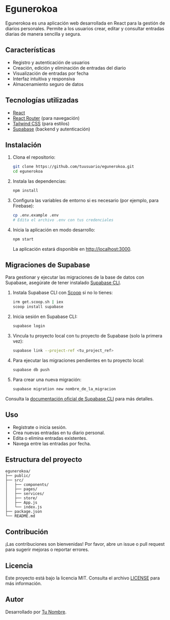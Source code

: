 # Egunerokoa

Egunerokoa es una aplicación web desarrollada en React para la gestión de diarios personales. Permite a los usuarios crear, editar y consultar entradas diarias de manera sencilla y segura.

## Características

- Registro y autenticación de usuarios
- Creación, edición y eliminación de entradas del diario
- Visualización de entradas por fecha
- Interfaz intuitiva y responsiva
- Almacenamiento seguro de datos

## Tecnologías utilizadas

- [React](https://reactjs.org/)
- [React Router](https://reactrouter.com/) (para navegación)
- [Tailwind CSS](https://tailwindcss.com/) (para estilos)
- [Supabase](https://supabase.io/) (backend y autenticación)

## Instalación

1. Clona el repositorio:

   ```bash
   git clone https://github.com/tuusuario/egunerokoa.git
   cd egunerokoa
   ```

2. Instala las dependencias:

   ```bash
   npm install
   ```

3. Configura las variables de entorno si es necesario (por ejemplo, para Firebase):

   ```bash
   cp .env.example .env
   # Edita el archivo .env con tus credenciales
   ```

4. Inicia la aplicación en modo desarrollo:

   ```bash
   npm start
   ```

   La aplicación estará disponible en [http://localhost:3000](http://localhost:3000).

## Migraciones de Supabase

Para gestionar y ejecutar las migraciones de la base de datos con Supabase, asegúrate de tener instalado [Supabase CLI](https://supabase.com/docs/guides/cli).

1. Instala Supabase CLI con [Scoop](https://scoop.sh/) si no lo tienes:

   ```bash
   irm get.scoop.sh | iex
   scoop install supabase
   ```

2. Inicia sesión en Supabase CLI:

   ```bash
   supabase login
   ```

3. Vincula tu proyecto local con tu proyecto de Supabase (solo la primera vez):

   ```bash
   supabase link --project-ref <tu_project_ref>
   ```

4. Para ejecutar las migraciones pendientes en tu proyecto local:

   ```bash
   supabase db push
   ```

5. Para crear una nueva migración:

   ```bash
   supabase migration new nombre_de_la_migracion
   ```

Consulta la [documentación oficial de Supabase CLI](https://supabase.com/docs/guides/cli) para más detalles.

## Uso

- Regístrate o inicia sesión.
- Crea nuevas entradas en tu diario personal.
- Edita o elimina entradas existentes.
- Navega entre las entradas por fecha.

## Estructura del proyecto

```
egunerokoa/
├── public/
├── src/
│   ├── components/
│   ├── pages/
│   ├── services/
│   ├── store/
│   ├── App.js
│   └── index.js
├── package.json
└── README.md
```

## Contribución

¡Las contribuciones son bienvenidas! Por favor, abre un issue o pull request para sugerir mejoras o reportar errores.

## Licencia

Este proyecto está bajo la licencia MIT. Consulta el archivo [LICENSE](LICENSE) para más información.

## Autor

Desarrollado por [Tu Nombre](https://github.com/tuusuario).
